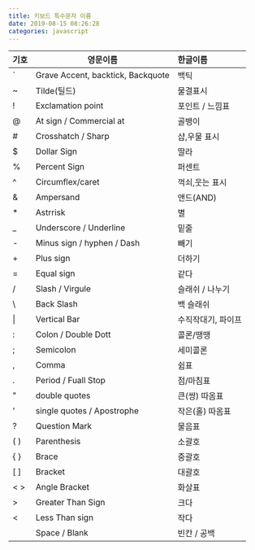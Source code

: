 ```yaml
---
title: 키보드 특수문자 이름
date: 2019-08-15 08:26:28
categories: javascript
---
```

<!--## 키보드 특수문자 이름   -->

| 기호  | 영문이름                         | 한글이름           |
| :---- | -------------------------------- | :----------------- |
| `     | Grave Accent, backtick, Backquote | 백틱              |
| ~     | Tilde(틸드)                      | 물결표시           |  
| !     | Exclamation point                | 포인트 / 느낌표    |
| @     | At sign / Commercial at          | 골뱅이             |
| #     | Crosshatch / Sharp               | 샵,우물 표시       |
| $     | Dollar Sign                      | 딸라               |
| %     | Percent Sign                     | 퍼센트             |
| ^     | Circumflex/caret                 | 꺽쇠,웃는 표시     |
| &     | Ampersand                        | 앤드(AND)          |
| *     | Astrrisk                         | 별                 |
| _     | Underscore / Underline           | 밑줄               |
| -     | Minus sign / hyphen / Dash       | 빼기               |
| +     | Plus sign                        | 더하기             |
| =     | Equal sign                       | 같다               |
| /     | Slash / Virgule                  | 슬래쉬 / 나누기    |
| \     | Back Slash                       | 백 슬래쉬          |
| \|    | Vertical Bar                     | 수직작대기, 파이프 |
| :     | Colon / Double Dott              | 콜론/땡땡          |
| ;     | Semicolon                        | 세미콜론           |
| ,     | Comma                            | 쉼표               |
| .     | Period / Fuall Stop              | 점/마침표          |
| "     | double quotes                    | 큰(쌍) 따옴표      |
| '     | single quotes / Apostrophe       | 작은(홀) 따옴표    |
| ?     | Question Mark                    | 물음표             |
| ( )   | Parenthesis                      | 소괄호             |
| { }   | Brace                            | 중괄호             |
| [ ]   | Bracket                          | 대괄호             |
| < >   | Angle Bracket                    | 화살표             |
| >     | Greater Than Sign                | 크다               |
| <     | Less Than sign                   | 작다               |
|       | Space / Blank                    | 빈칸 / 공백        |
